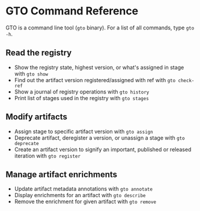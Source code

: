 # GTO Command Reference

GTO is a command line tool (`gto` binary). For a list of all commands, type
`gto -h`.

## Read the registry

- Show the registry state, highest version, or what's assigned in stage with
  `gto show`
- Find out the artifact version registered/assigned with ref with
  `gto check-ref`
- Show a journal of registry operations with `gto history`
- Print list of stages used in the registry with `gto stages`

## Modify artifacts

- Assign stage to specific artifact version with `gto assign`
- Deprecate artifact, deregister a version, or unassign a stage with
  `gto deprecate`
- Create an artifact version to signify an important, published or released
  iteration with `gto register`

## Manage artifact enrichments

- Update artifact metadata annotations with `gto annotate`
- Display enrichments for an artifact with `gto describe`
- Remove the enrichment for given artifact with `gto remove`
